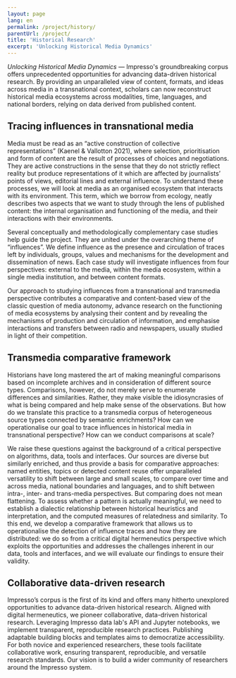 ```yaml
---
layout: page
lang: en
permalink: /project/history/
parentUrl: /project/
title: 'Historical Research'
excerpt: 'Unlocking Historical Media Dynamics'
---
```


_Unlocking Historical Media Dynamics_ &mdash; Impresso's groundbreaking corpus offers unprecedented opportunities for advancing data-driven historical research. By providing an unparalleled view of content, formats, and ideas across media in a transnational context, scholars can now reconstruct historical media ecosystems across modalities, time, languages, and national borders, relying on data derived from published content.

## Tracing influences in transnational media

Media must be read as an “active construction of collective representations” (Kaenel & Vallotton 2021), where selection, prioritisation and form of content are the result of processes of choices and negotiations. They are active constructions in the sense that they do not strictly reflect reality but produce representations of it which are affected by journalists’ points of views, editorial lines and external influence. To understand these processes, we will look at media as an organised ecosystem that interacts with its environment. This term, which we borrow from ecology, neatly describes two aspects that we want to study through the lens of published content: the internal organisation and functioning of the media, and their interactions with their environments.

Several conceptually and methodologically complementary case studies help guide the project. They are united under the overarching theme of “influences”. We define influence as the presence and circulation of traces left by individuals, groups, values and mechanisms for the development and dissemination of news. Each case study will investigate influences from four perspectives: external to the media, within the media ecosystem, within a single media institution, and between content formats.

Our approach to studying influences from a transnational and transmedia perspective contributes a comparative and content-based view of the classic question of media autonomy, advance research on the functioning of media ecosystems by analysing their content and by revealing the mechanisms of production and circulation of information, and emphasise interactions and transfers between radio and newspapers, usually studied in light of their competition.

## Transmedia comparative framework

Historians have long mastered the art of making meaningful comparisons based on incomplete archives and in consideration of different source types. Comparisons, however, do not merely serve to enumerate differences and similarities. Rather, they make visible the idiosyncrasies of what is being compared and help make sense of the observations. But how do we translate this practice to a transmedia corpus of heterogeneous source types connected by semantic enrichments? How can we operationalise our goal to trace influences in historical media in transnational perspective? How can we conduct comparisons at scale?

We raise these questions against the background of a critical perspective on algorithms, data, tools and interfaces. Our sources are diverse but similarly enriched, and thus provide a basis for comparative approaches: named entities, topics or detected content reuse offer unparalleled versatility to shift between large and small scales, to compare over time and across media, national boundaries and languages, and to shift between intra-, inter- and trans-media perspectives. But comparing does not mean flattening. To assess whether a pattern is actually meaningful, we need to establish a dialectic relationship between historical heuristics and interpretation, and the computed measures of relatedness and similarity.
To this end, we develop a comparative framework that allows us to operationalise the detection of influence traces and how they are distributed: we do so from a critical digital hermeneutics perspective which exploits the opportunities and addresses the challenges inherent in our data, tools and interfaces, and we will evaluate our findings to ensure their validity.

## Collaborative data-driven research

Impresso’s corpus is the first of its kind and offers many hitherto unexplored opportunities to advance data-driven historical research. Aligned with digital hermeneutics, we pioneer collaborative, data-driven historical research. Leveraging Impresso data lab's API and Jupyter notebooks, we implement transparent, reproducible research practices. Publishing adaptable building blocks and templates aims to democratize accessibility. For both novice and experienced researchers, these tools facilitate collaborative work, ensuring transparent, reproducible, and versatile research standards. Our vision is to build a wider community of researchers around the Impresso system.
